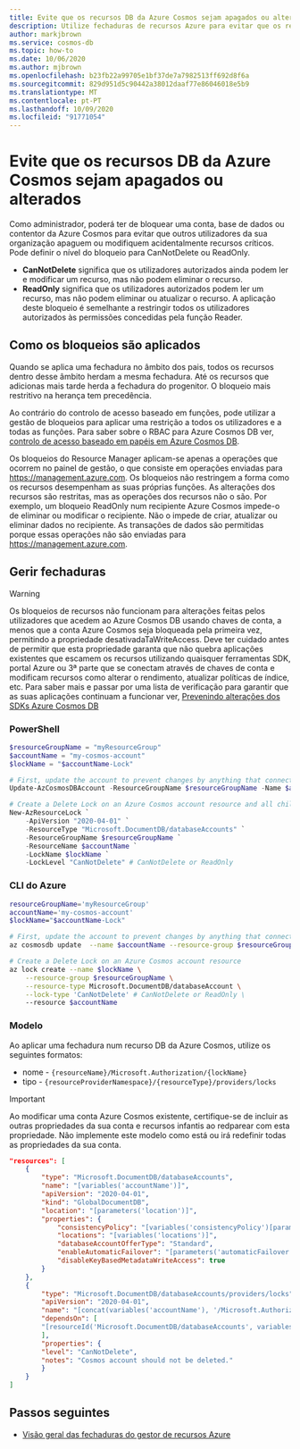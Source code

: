```yaml
---
title: Evite que os recursos DB da Azure Cosmos sejam apagados ou alterados
description: Utilize fechaduras de recursos Azure para evitar que os recursos DB da Azure Cosmos sejam eliminados ou alterados.
author: markjbrown
ms.service: cosmos-db
ms.topic: how-to
ms.date: 10/06/2020
ms.author: mjbrown
ms.openlocfilehash: b23fb22a99705e1bf37de7a7982513ff692d8f6a
ms.sourcegitcommit: 829d951d5c90442a38012daaf77e86046018e5b9
ms.translationtype: MT
ms.contentlocale: pt-PT
ms.lasthandoff: 10/09/2020
ms.locfileid: "91771054"
---
```

# <a name="prevent-azure-cosmos-db-resources-from-being-deleted-or-changed"></a>Evite que os recursos DB da Azure Cosmos sejam apagados ou alterados

Como administrador, poderá ter de bloquear uma conta, base de dados ou contentor da Azure Cosmos para evitar que outros utilizadores da sua organização apaguem ou modifiquem acidentalmente recursos críticos. Pode definir o nível do bloqueio para CanNotDelete ou ReadOnly.

- **CanNotDelete** significa que os utilizadores autorizados ainda podem ler e modificar um recurso, mas não podem eliminar o recurso.
- **ReadOnly** significa que os utilizadores autorizados podem ler um recurso, mas não podem eliminar ou atualizar o recurso. A aplicação deste bloqueio é semelhante a restringir todos os utilizadores autorizados às permissões concedidas pela função Reader.

## <a name="how-locks-are-applied"></a>Como os bloqueios são aplicados

Quando se aplica uma fechadura no âmbito dos pais, todos os recursos dentro desse âmbito herdam a mesma fechadura. Até os recursos que adicionas mais tarde herda a fechadura do progenitor. O bloqueio mais restritivo na herança tem precedência.

Ao contrário do controlo de acesso baseado em funções, pode utilizar a gestão de bloqueios para aplicar uma restrição a todos os utilizadores e a todas as funções. Para saber sobre o RBAC para Azure Cosmos DB ver, [controlo de acesso baseado em papéis em Azure Cosmos DB](role-based-access-control.md).

Os bloqueios do Resource Manager aplicam-se apenas a operações que ocorrem no painel de gestão, o que consiste em operações enviadas para https://management.azure.com. Os bloqueios não restringem a forma como os recursos desempenham as suas próprias funções. As alterações dos recursos são restritas, mas as operações dos recursos não o são. Por exemplo, um bloqueio ReadOnly num recipiente Azure Cosmos impede-o de eliminar ou modificar o recipiente. Não o impede de criar, atualizar ou eliminar dados no recipiente. As transações de dados são permitidas porque essas operações não são enviadas para https://management.azure.com.

## <a name="manage-locks"></a>Gerir fechaduras

> [!WARNING]
> Os bloqueios de recursos não funcionam para alterações feitas pelos utilizadores que acedem ao Azure Cosmos DB usando chaves de conta, a menos que a conta Azure Cosmos seja bloqueada pela primeira vez, permitindo a propriedade desativadaTaWriteAccess. Deve ter cuidado antes de permitir que esta propriedade garanta que não quebra aplicações existentes que escamem os recursos utilizando quaisquer ferramentas SDK, portal Azure ou 3ª parte que se conectam através de chaves de conta e modificam recursos como alterar o rendimento, atualizar políticas de índice, etc. Para saber mais e passar por uma lista de verificação para garantir que as suas aplicações continuam a funcionar ver, [Prevenindo alterações dos SDKs Azure Cosmos DB](role-based-access-control.md#prevent-sdk-changes)

### <a name="powershell"></a>PowerShell

```powershell
$resourceGroupName = "myResourceGroup"
$accountName = "my-cosmos-account"
$lockName = "$accountName-Lock"

# First, update the account to prevent changes by anything that connects via account keys
Update-AzCosmosDBAccount -ResourceGroupName $resourceGroupName -Name $accountName -DisableKeyBasedMetadataWriteAccess true

# Create a Delete Lock on an Azure Cosmos account resource and all child resources
New-AzResourceLock `
    -ApiVersion "2020-04-01" `
    -ResourceType "Microsoft.DocumentDB/databaseAccounts" `
    -ResourceGroupName $resourceGroupName `
    -ResourceName $accountName `
    -LockName $lockName `
    -LockLevel "CanNotDelete" # CanNotDelete or ReadOnly
```

### <a name="azure-cli"></a>CLI do Azure

```bash
resourceGroupName='myResourceGroup'
accountName='my-cosmos-account'
$lockName="$accountName-Lock"

# First, update the account to prevent changes by anything that connects via account keys
az cosmosdb update  --name $accountName --resource-group $resourceGroupName  --disable-key-based-metadata-write-access true

# Create a Delete Lock on an Azure Cosmos account resource
az lock create --name $lockName \
    --resource-group $resourceGroupName \
    --resource-type Microsoft.DocumentDB/databaseAccount \
    --lock-type 'CanNotDelete' # CanNotDelete or ReadOnly \
    --resource $accountName
```

### <a name="template"></a>Modelo

Ao aplicar uma fechadura num recurso DB da Azure Cosmos, utilize os seguintes formatos:

- nome - `{resourceName}/Microsoft.Authorization/{lockName}`
- tipo - `{resourceProviderNamespace}/{resourceType}/providers/locks`

> [!IMPORTANT]
> Ao modificar uma conta Azure Cosmos existente, certifique-se de incluir as outras propriedades da sua conta e recursos infantis ao redparear com esta propriedade. Não implemente este modelo como está ou irá redefinir todas as propriedades da sua conta.

```json
"resources": [
    {
        "type": "Microsoft.DocumentDB/databaseAccounts",
        "name": "[variables('accountName')]",
        "apiVersion": "2020-04-01",
        "kind": "GlobalDocumentDB",
        "location": "[parameters('location')]",
        "properties": {
            "consistencyPolicy": "[variables('consistencyPolicy')[parameters('defaultConsistencyLevel')]]",
            "locations": "[variables('locations')]",
            "databaseAccountOfferType": "Standard",
            "enableAutomaticFailover": "[parameters('automaticFailover')]",
            "disableKeyBasedMetadataWriteAccess": true
        }
    },
    {
        "type": "Microsoft.DocumentDB/databaseAccounts/providers/locks",
        "apiVersion": "2020-04-01",
        "name": "[concat(variables('accountName'), '/Microsoft.Authorization/siteLock')]",
        "dependsOn": [
        "[resourceId('Microsoft.DocumentDB/databaseAccounts', variables('accountName'))]"
        ],
        "properties": {
        "level": "CanNotDelete",
        "notes": "Cosmos account should not be deleted."
        }
    }
]
```

## <a name="next-steps"></a>Passos seguintes

- [Visão geral das fechaduras do gestor de recursos Azure](../azure-resource-manager/management/lock-resources.md)
